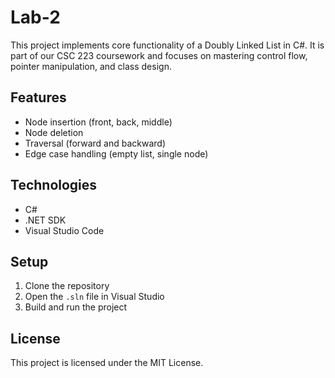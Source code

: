 # Lab-2

This project implements core functionality of a Doubly Linked List in C#. It is part of our CSC 223 coursework and focuses on mastering control flow, pointer manipulation, and class design.

## Features
- Node insertion (front, back, middle)
- Node deletion
- Traversal (forward and backward)
- Edge case handling (empty list, single node)

## Technologies
- C#
- .NET SDK
- Visual Studio Code

## Setup
1. Clone the repository
2. Open the `.sln` file in Visual Studio
3. Build and run the project

## License
This project is licensed under the MIT License.
